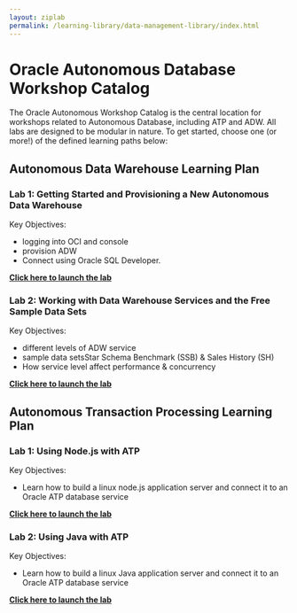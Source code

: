 ```yaml
---
layout: ziplab
permalink: /learning-library/data-management-library/index.html
---
```

# Oracle Autonomous Database Workshop Catalog

The Oracle Autonomous Workshop Catalog is the central location for workshops related to Autonomous Database, including ATP and ADW.  All labs are designed to be modular in nature. To get started, choose one (or more!) of the defined learning paths below:

## **Autonomous Data Warehouse Learning Plan**

### Lab 1: Getting Started and Provisioning a New Autonomous Data Warehouse

  Key Objectives:

  - logging into OCI and console
  - provision ADW
  - Connect using Oracle SQL Developer.

  **[Click here to launch the lab](https://oracle.github.io/learning-library/workshops/journey4-adwc/?page=LabGuide1.md)**

### Lab 2: Working with Data Warehouse Services and the Free Sample Data Sets

  Key Objectives:

  - different levels of ADW service
  - sample data setsStar Schema Benchmark (SSB) & Sales History (SH)
  - How service level affect performance & concurrency

  **[Click here to launch the lab](https://oracle.github.io/learning-library/workshops/journey4-adwc/?page=LabGuide2.md)**


## **Autonomous Transaction Processing Learning Plan**

### Lab 1: Using Node.js with ATP

  Key Objectives:

  - Learn how to build a linux node.js application server and connect it to an Oracle ATP database service

  **[Click here to launch the lab](https://cloudsolutionhubs.github.io/autonomous-transaction-processing/workshops/autonomous-transaction-processing/LabGuide500Configurenode.jsAppWithATP.md)**


### Lab 2: Using Java with ATP

  Key Objectives:

  - Learn how to build a linux Java application server and connect it to an Oracle ATP database service

  **[Click here to launch the lab](https://cloudsolutionhubs.github.io/autonomous-transaction-processing/workshops/autonomous-transaction-processing/LabGuide600ConfigureJavaAppWithATP.md)**
